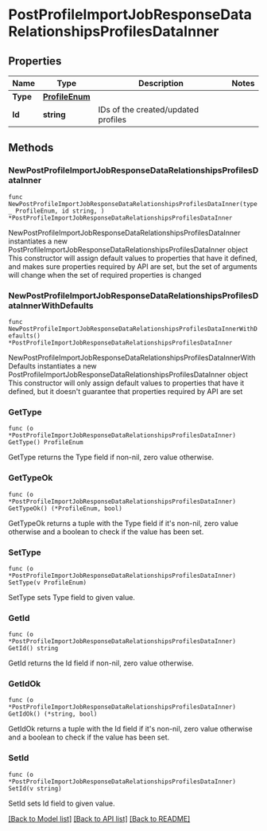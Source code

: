 # PostProfileImportJobResponseDataRelationshipsProfilesDataInner

## Properties

Name | Type | Description | Notes
------------ | ------------- | ------------- | -------------
**Type** | [**ProfileEnum**](ProfileEnum.md) |  | 
**Id** | **string** | IDs of the created/updated profiles | 

## Methods

### NewPostProfileImportJobResponseDataRelationshipsProfilesDataInner

`func NewPostProfileImportJobResponseDataRelationshipsProfilesDataInner(type_ ProfileEnum, id string, ) *PostProfileImportJobResponseDataRelationshipsProfilesDataInner`

NewPostProfileImportJobResponseDataRelationshipsProfilesDataInner instantiates a new PostProfileImportJobResponseDataRelationshipsProfilesDataInner object
This constructor will assign default values to properties that have it defined,
and makes sure properties required by API are set, but the set of arguments
will change when the set of required properties is changed

### NewPostProfileImportJobResponseDataRelationshipsProfilesDataInnerWithDefaults

`func NewPostProfileImportJobResponseDataRelationshipsProfilesDataInnerWithDefaults() *PostProfileImportJobResponseDataRelationshipsProfilesDataInner`

NewPostProfileImportJobResponseDataRelationshipsProfilesDataInnerWithDefaults instantiates a new PostProfileImportJobResponseDataRelationshipsProfilesDataInner object
This constructor will only assign default values to properties that have it defined,
but it doesn't guarantee that properties required by API are set

### GetType

`func (o *PostProfileImportJobResponseDataRelationshipsProfilesDataInner) GetType() ProfileEnum`

GetType returns the Type field if non-nil, zero value otherwise.

### GetTypeOk

`func (o *PostProfileImportJobResponseDataRelationshipsProfilesDataInner) GetTypeOk() (*ProfileEnum, bool)`

GetTypeOk returns a tuple with the Type field if it's non-nil, zero value otherwise
and a boolean to check if the value has been set.

### SetType

`func (o *PostProfileImportJobResponseDataRelationshipsProfilesDataInner) SetType(v ProfileEnum)`

SetType sets Type field to given value.


### GetId

`func (o *PostProfileImportJobResponseDataRelationshipsProfilesDataInner) GetId() string`

GetId returns the Id field if non-nil, zero value otherwise.

### GetIdOk

`func (o *PostProfileImportJobResponseDataRelationshipsProfilesDataInner) GetIdOk() (*string, bool)`

GetIdOk returns a tuple with the Id field if it's non-nil, zero value otherwise
and a boolean to check if the value has been set.

### SetId

`func (o *PostProfileImportJobResponseDataRelationshipsProfilesDataInner) SetId(v string)`

SetId sets Id field to given value.



[[Back to Model list]](../README.md#documentation-for-models) [[Back to API list]](../README.md#documentation-for-api-endpoints) [[Back to README]](../README.md)



